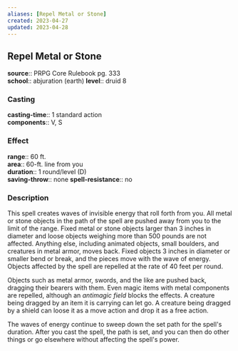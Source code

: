 ```yaml
---
aliases: [Repel Metal or Stone]
created: 2023-04-27
updated: 2023-04-28
---
```


## Repel Metal or Stone

**source**:: PRPG Core Rulebook pg. 333  
**school**:: abjuration (earth)
**level**:: druid 8

### Casting

**casting-time**:: 1 standard action  
**components**:: V, S

### Effect

**range**:: 60 ft.  
**area**:: 60-ft. line from you  
**duration**:: 1 round/level (D)  
**saving-throw**:: none
**spell-resistance**:: no

### Description

This spell creates waves of invisible energy that roll forth from you. All metal or stone objects in the path of the spell are pushed away from you to the limit of the range. Fixed metal or stone objects larger than 3 inches in diameter and loose objects weighing more than 500 pounds are not affected. Anything else, including animated objects, small boulders, and creatures in metal armor, moves back. Fixed objects 3 inches in diameter or smaller bend or break, and the pieces move with the wave of energy. Objects affected by the spell are repelled at the rate of 40 feet per round.  
  
Objects such as metal armor, swords, and the like are pushed back, dragging their bearers with them. Even magic items with metal components are repelled, although an *antimagic field* blocks the effects. A creature being dragged by an item it is carrying can let go. A creature being dragged by a shield can loose it as a move action and drop it as a free action.  
  
The waves of energy continue to sweep down the set path for the spell's duration. After you cast the spell, the path is set, and you can then do other things or go elsewhere without affecting the spell's power.
